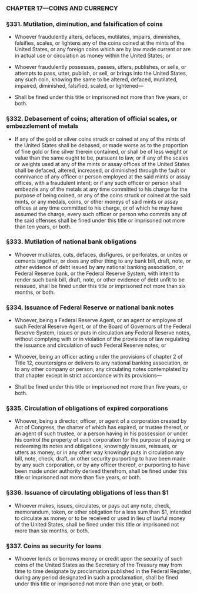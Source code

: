 ### **CHAPTER 17—COINS AND CURRENCY**

### §331. Mutilation, diminution, and falsification of coins
* Whoever fraudulently alters, defaces, mutilates, impairs, diminishes, falsifies, scales, or lightens any of the coins coined at the mints of the United States, or any foreign coins which are by law made current or are in actual use or circulation as money within the United States; or

* Whoever fraudulently possesses, passes, utters, publishes, or sells, or attempts to pass, utter, publish, or sell, or brings into the United States, any such coin, knowing the same to be altered, defaced, mutilated, impaired, diminished, falsified, scaled, or lightened—

* Shall be fined under this title or imprisoned not more than five years, or both.

### §332. Debasement of coins; alteration of official scales, or embezzlement of metals
* If any of the gold or silver coins struck or coined at any of the mints of the United States shall be debased, or made worse as to the proportion of fine gold or fine silver therein contained, or shall be of less weight or value than the same ought to be, pursuant to law, or if any of the scales or weights used at any of the mints or assay offices of the United States shall be defaced, altered, increased, or diminished through the fault or connivance of any officer or person employed at the said mints or assay offices, with a fraudulent intent; or if any such officer or person shall embezzle any of the metals at any time committed to his charge for the purpose of being coined, or any of the coins struck or coined at the said mints, or any medals, coins, or other moneys of said mints or assay offices at any time committed to his charge, or of which he may have assumed the charge, every such officer or person who commits any of the said offenses shall be fined under this title or imprisoned not more than ten years, or both.

### §333. Mutilation of national bank obligations
* Whoever mutilates, cuts, defaces, disfigures, or perforates, or unites or cements together, or does any other thing to any bank bill, draft, note, or other evidence of debt issued by any national banking association, or Federal Reserve bank, or the Federal Reserve System, with intent to render such bank bill, draft, note, or other evidence of debt unfit to be reissued, shall be fined under this title or imprisoned not more than six months, or both.

### §334. Issuance of Federal Reserve or national bank notes
* Whoever, being a Federal Reserve Agent, or an agent or employee of such Federal Reserve Agent, or of the Board of Governors of the Federal Reserve System, issues or puts in circulation any Federal Reserve notes, without complying with or in violation of the provisions of law regulating the issuance and circulation of such Federal Reserve notes; or

* Whoever, being an officer acting under the provisions of chapter 2 of Title 12, countersigns or delivers to any national banking association, or to any other company or person, any circulating notes contemplated by that chapter except in strict accordance with its provisions—

* Shall be fined under this title or imprisoned not more than five years, or both.

### §335. Circulation of obligations of expired corporations
* Whoever, being a director, officer, or agent of a corporation created by Act of Congress, the charter of which has expired, or trustee thereof, or an agent of such trustee, or a person having in his possession or under his control the property of such corporation for the purpose of paying or redeeming its notes and obligations, knowingly issues, reissues, or utters as money, or in any other way knowingly puts in circulation any bill, note, check, draft, or other security purporting to have been made by any such corporation, or by any officer thereof, or purporting to have been made under authority derived therefrom, shall be fined under this title or imprisoned not more than five years, or both.

### §336. Issuance of circulating obligations of less than $1
* Whoever makes, issues, circulates, or pays out any note, check, memorandum, token, or other obligation for a less sum than $1, intended to circulate as money or to be received or used in lieu of lawful money of the United States, shall be fined under this title or imprisoned not more than six months, or both.

### §337. Coins as security for loans
* Whoever lends or borrows money or credit upon the security of such coins of the United States as the Secretary of the Treasury may from time to time designate by proclamation published in the Federal Register, during any period designated in such a proclamation, shall be fined under this title or imprisoned not more than one year, or both.